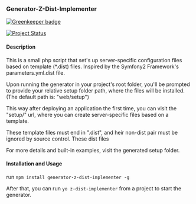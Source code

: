 
### Generator-Z-Dist-Implementer

[![Greenkeeper badge](https://badges.greenkeeper.io/ZeeCoder/generator-z-dist-implementer.svg)](https://greenkeeper.io/)

[![Project Status](http://stillmaintained.com/ZeeCoder/generator-z-dist-implementer.png)](http://stillmaintained.com/ZeeCoder/generator-z-dist-implementer)

#### Description

This is a small php script that set's up server-specific configuration files
based on template (*.dist) files. Inspired by the Symfony2 Framework's
parameters.yml.dist file.

Upon running the generator in your project's root folder, you'll be prompted to
provide your relative setup folder path, where the files will be installed.
(The default path is: "web/setup")

This way after deploying an application the first time, you can visit the
"setup/" url, where you can create server-specific files based on a template.

These template files must end in ".dist", and heir non-dist pair must be ignored
by source control. These dist files 

For more details and built-in examples, visit the generated setup folder.


#### Installation and Usage

run `npm install generator-z-dist-implementer -g`

After that, you can run `yo z-dist-implementer` from a project to start the
generator.
